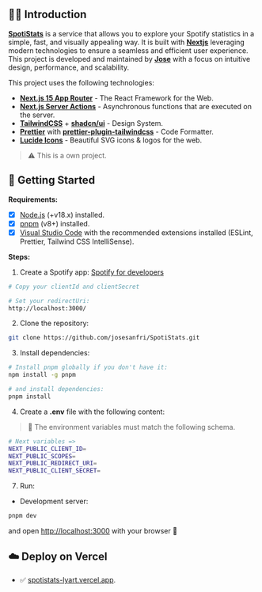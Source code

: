 ## 👨‍🚀 Introduction

[**SpotiStats**](spotistats-lyart.vercel.app) is a service that allows you to explore your Spotify statistics in a simple, fast, and visually appealing way. It is built with [**Nextjs**](https://nextjs.org/) leveraging modern technologies to ensure a seamless and efficient user experience. This project is developed and maintained by [**Jose**](https://github.com/josesanfri) with a focus on intuitive design, performance, and scalability.

This project uses the following technologies:

- [**Next.js 15 App Router**](https://nextjs.org/) - The React Framework for the Web.
- [**Next.js Server Actions**](https://nextjs.org/docs/api-reference/server-actions) - Asynchronous functions that are executed on the server.
- [**TailwindCSS**](https://tailwindcss.com) + [**shadcn/ui**](https://ui.shadcn.com) - Design System.
- [**Prettier**](https://prettier.io) with [**prettier-plugin-tailwindcss**](https://github.com/tailwindlabs/prettier-plugin-tailwindcss) - Code Formatter.
- [**Lucide Icons**](https://lucide.dev) - Beautiful SVG icons & logos for the web.

> ⚠️ This is a own project.

## 🚀 Getting Started

**Requirements:**

- [x] [Node.js](https://nodejs.org) (+v18.x) installed.
- [x] [pnpm](https://pnpm.io) (v8+) installed.
- [x] [Visual Studio Code](https://code.visualstudio.com) with the recommended extensions installed (ESLint, Prettier, Tailwind CSS IntelliSense).

**Steps:**

1. Create a Spotify app:
[Spotify for developers](https://developer.spotify.com/)
```bash
# Copy your clientId and clientSecret

# Set your redirectUri:
http://localhost:3000/
```

2. Clone the repository:

```bash
git clone https://github.com/josesanfri/SpotiStats.git
```

3. Install dependencies:

```bash
# Install pnpm globally if you don't have it:
npm install -g pnpm

# and install dependencies:
pnpm install
```

4. Create a **.env** file with the following content:

> 🚧 The environment variables must match the following schema.

```bash
# Next variables =>
NEXT_PUBLIC_CLIENT_ID=
NEXT_PUBLIC_SCOPES=
NEXT_PUBLIC_REDIRECT_URI=
NEXT_PUBLIC_CLIENT_SECRET=
```

7. Run:

- Development server:

```bash
pnpm dev
```

and open [http://localhost:3000](http://localhost:3000) with your browser 🚀


## ☁️ Deploy on Vercel

- ✅ [spotistats-lyart.vercel.app](https://spotistats-lyart.vercel.app/).